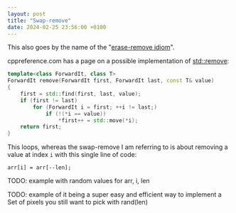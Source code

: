 ```yaml
---
layout: post
title: "Swap-remove"
date: 2024-02-25 23:56:00 +0100
---
```


This also goes by the name of the "[erase-remove idiom](https://en.wikipedia.org/wiki/Erase%E2%80%93remove_idiom)".

cppreference.com has a page on a possible implementation of [std::remove](https://en.cppreference.com/w/cpp/algorithm/remove#Possible_implementation):

```c++
template<class ForwardIt, class T>
ForwardIt remove(ForwardIt first, ForwardIt last, const T& value)
{
    first = std::find(first, last, value);
    if (first != last)
        for (ForwardIt i = first; ++i != last;)
            if (!(*i == value))
                *first++ = std::move(*i);
    return first;
}
```

This loops, whereas the swap-remove I am referring to is about removing a value at index `i` with this single line of code:

```
arr[i] = arr[--len];
```

TODO: example with random values for arr, i, len

TODO: example of it being a super easy and efficient way to implement a Set of pixels you still want to pick with rand(len)
